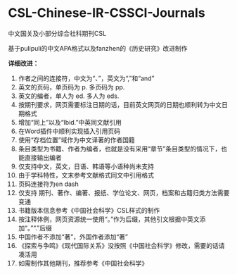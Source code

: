 # CSL-Chinese-IR-CSSCI-Journals
中文国关及小部分综合社科期刊CSL

基于pulipuli的中文APA格式以及fanzhen的《历史研究》改进制作

**详细改进：**

1. 作者之间的连接符，中文为“、”，英文为“,”和“and”
2. 英文的页码，单页码为 p. 多页码为 pp.
3. 英文的编者，单人为 ed. 多人为 eds.
4. 按期刊要求，网页需要标注日期的话，目前英文网页的日期也顺利转为中文日期格式
5. 增加“同上”以及“Ibid.”中英同文献引用
6. 在Word插件中顺利实现插入引用页码
7. 使用“存档位置”域作为中文译著的作者国籍
8. 条目类型为书籍、作者为编者，也就是没有采用“章节”条目类型的情况下，也能直接输出编者
9. 仅支持中文，英文，日语、韩语等小语种尚未支持
10. 由于学科特性，文末参考文献格式同文中引用格式
11. 页码连接符为en dash
12. 仅支持 期刊、著作、编著、报纸、学位论文、网页，档案和古籍归类方法需要变通
13. 书籍版本信息参考《中国社会科学》CSL样式的制作
14. 按注释体例，网页资源统一使用“。”作为后缀，其他引文根据中英文添加“。”“.”后缀
15. 中国作者不添加“著”，外国作者添加“著”
16. 《探索与争鸣》《现代国际关系》没按照《中国社会科学》修改，需要的话请凑活用
17. 如需制作其他期刊，推荐参考《中国社会科学》
